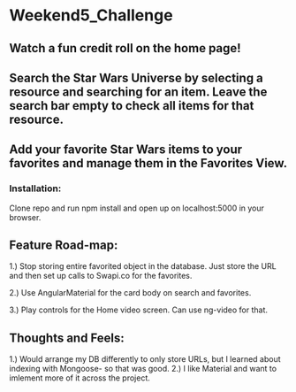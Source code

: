 # Weekend5_Challenge

## Watch a fun credit roll on the home page!

## Search the Star Wars Universe by selecting a resource and searching for an item.  Leave the search bar empty to check all items for that resource.

## Add your favorite Star Wars items to your favorites and manage them in the Favorites View.




### Installation: 
Clone repo and run npm install and open up on localhost:5000 in your browser.  

## Feature Road-map:

1.) Stop storing entire favorited object in the database.  Just store the URL and then set up calls to Swapi.co for the favorites.

2.) Use AngularMaterial for the card body on search and favorites.

3.) Play controls for the Home video screen.  Can use ng-video for that.


## Thoughts and Feels:

1.) Would arrange my DB differently to only store URLs, but I learned about indexing with Mongoose- so that was good.
2.) I like Material and want to imlement more of it across the project.
